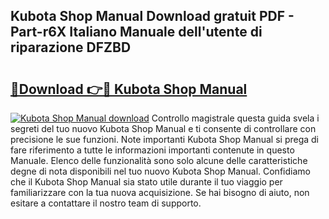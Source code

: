 ## Kubota Shop Manual Download gratuit PDF - Part-r6X Italiano Manuale dell'utente di riparazione DFZBD

# <h2><a href="http://dfcjuw6.blite.top/?on=Kubota+Shop+Manual">🔗Download 👉🔴 Kubota Shop Manual</a></h2>

[![Kubota Shop Manual download](https://i.imgur.com/lujVjoI.png)](http://dfcjuw6.blite.top/?on=Kubota+Shop+Manual)
Controllo magistrale questa guida svela i segreti del tuo nuovo Kubota Shop Manual e ti consente di controllare con precisione le sue funzioni. Note importanti Kubota Shop Manual si prega di fare riferimento a tutte le informazioni importanti contenute in questo Manuale. Elenco delle funzionalità sono solo alcune delle caratteristiche degne di nota disponibili nel tuo nuovo Kubota Shop Manual. Confidiamo che il Kubota Shop Manual sia stato utile durante il tuo viaggio per familiarizzare con la tua nuova acquisizione. Se hai bisogno di aiuto, non esitare a contattare il nostro team di supporto.
